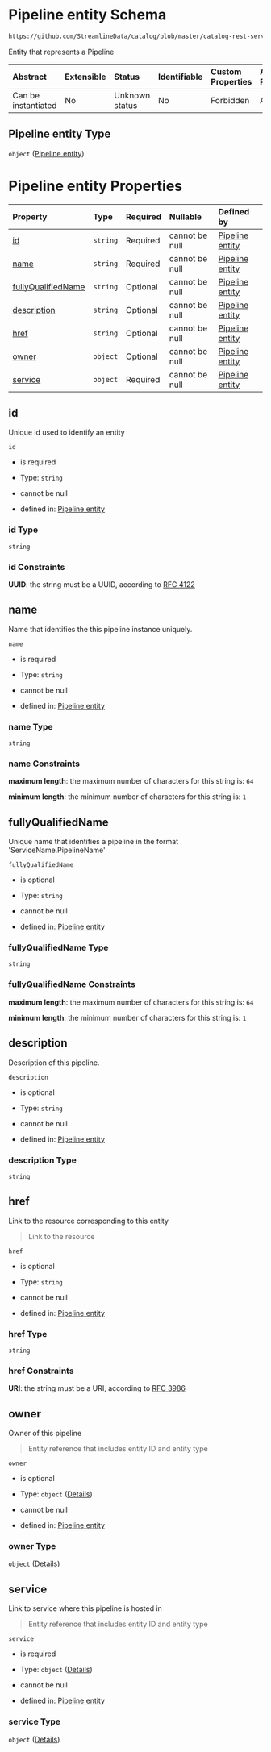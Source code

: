 # Pipeline entity Schema

```txt
https://github.com/StreamlineData/catalog/blob/master/catalog-rest-service/src/main/resources/json/schema/entity/data/pipeline.json
```

Entity that represents a Pipeline

| Abstract            | Extensible | Status         | Identifiable | Custom Properties | Additional Properties | Access Restrictions | Defined In                                                               |
| :------------------ | :--------- | :------------- | :----------- | :---------------- | :-------------------- | :------------------ | :----------------------------------------------------------------------- |
| Can be instantiated | No         | Unknown status | No           | Forbidden         | Allowed               | none                | [pipeline.json](../out/entity/data/pipeline.json "open original schema") |

## Pipeline entity Type

`object` ([Pipeline entity](pipeline.md))

# Pipeline entity Properties

| Property                                  | Type     | Required | Nullable       | Defined by                                                                                                                                                                                                                        |
| :---------------------------------------- | :------- | :------- | :------------- | :-------------------------------------------------------------------------------------------------------------------------------------------------------------------------------------------------------------------------------- |
| [id](#id)                                 | `string` | Required | cannot be null | [Pipeline entity](common-definitions-uuid.md "https://github.com/StreamlineData/catalog/blob/master/catalog-rest-service/src/main/resources/json/schema/entity/data/pipeline.json#/properties/id")                                |
| [name](#name)                             | `string` | Required | cannot be null | [Pipeline entity](pipeline-properties-name.md "https://github.com/StreamlineData/catalog/blob/master/catalog-rest-service/src/main/resources/json/schema/entity/data/pipeline.json#/properties/name")                             |
| [fullyQualifiedName](#fullyqualifiedname) | `string` | Optional | cannot be null | [Pipeline entity](pipeline-properties-fullyqualifiedname.md "https://github.com/StreamlineData/catalog/blob/master/catalog-rest-service/src/main/resources/json/schema/entity/data/pipeline.json#/properties/fullyQualifiedName") |
| [description](#description)               | `string` | Optional | cannot be null | [Pipeline entity](pipeline-properties-description.md "https://github.com/StreamlineData/catalog/blob/master/catalog-rest-service/src/main/resources/json/schema/entity/data/pipeline.json#/properties/description")               |
| [href](#href)                             | `string` | Optional | cannot be null | [Pipeline entity](common-definitions-href.md "https://github.com/StreamlineData/catalog/blob/master/catalog-rest-service/src/main/resources/json/schema/entity/data/pipeline.json#/properties/href")                              |
| [owner](#owner)                           | `object` | Optional | cannot be null | [Pipeline entity](common-definitions-entityreference.md "https://github.com/StreamlineData/catalog/blob/master/catalog-rest-service/src/main/resources/json/schema/entity/data/pipeline.json#/properties/owner")                  |
| [service](#service)                       | `object` | Required | cannot be null | [Pipeline entity](common-definitions-entityreference.md "https://github.com/StreamlineData/catalog/blob/master/catalog-rest-service/src/main/resources/json/schema/entity/data/pipeline.json#/properties/service")                |

## id

Unique id used to identify an entity

`id`

*   is required

*   Type: `string`

*   cannot be null

*   defined in: [Pipeline entity](common-definitions-uuid.md "https://github.com/StreamlineData/catalog/blob/master/catalog-rest-service/src/main/resources/json/schema/entity/data/pipeline.json#/properties/id")

### id Type

`string`

### id Constraints

**UUID**: the string must be a UUID, according to [RFC 4122](https://tools.ietf.org/html/rfc4122 "check the specification")

## name

Name that identifies the this pipeline instance uniquely.

`name`

*   is required

*   Type: `string`

*   cannot be null

*   defined in: [Pipeline entity](pipeline-properties-name.md "https://github.com/StreamlineData/catalog/blob/master/catalog-rest-service/src/main/resources/json/schema/entity/data/pipeline.json#/properties/name")

### name Type

`string`

### name Constraints

**maximum length**: the maximum number of characters for this string is: `64`

**minimum length**: the minimum number of characters for this string is: `1`

## fullyQualifiedName

Unique name that identifies a pipeline in the format 'ServiceName.PipelineName'

`fullyQualifiedName`

*   is optional

*   Type: `string`

*   cannot be null

*   defined in: [Pipeline entity](pipeline-properties-fullyqualifiedname.md "https://github.com/StreamlineData/catalog/blob/master/catalog-rest-service/src/main/resources/json/schema/entity/data/pipeline.json#/properties/fullyQualifiedName")

### fullyQualifiedName Type

`string`

### fullyQualifiedName Constraints

**maximum length**: the maximum number of characters for this string is: `64`

**minimum length**: the minimum number of characters for this string is: `1`

## description

Description of this pipeline.

`description`

*   is optional

*   Type: `string`

*   cannot be null

*   defined in: [Pipeline entity](pipeline-properties-description.md "https://github.com/StreamlineData/catalog/blob/master/catalog-rest-service/src/main/resources/json/schema/entity/data/pipeline.json#/properties/description")

### description Type

`string`

## href

Link to the resource corresponding to this entity

> Link to the resource

`href`

*   is optional

*   Type: `string`

*   cannot be null

*   defined in: [Pipeline entity](common-definitions-href.md "https://github.com/StreamlineData/catalog/blob/master/catalog-rest-service/src/main/resources/json/schema/entity/data/pipeline.json#/properties/href")

### href Type

`string`

### href Constraints

**URI**: the string must be a URI, according to [RFC 3986](https://tools.ietf.org/html/rfc3986 "check the specification")

## owner

Owner of this pipeline

> Entity reference that includes entity ID and entity type

`owner`

*   is optional

*   Type: `object` ([Details](common-definitions-entityreference.md))

*   cannot be null

*   defined in: [Pipeline entity](common-definitions-entityreference.md "https://github.com/StreamlineData/catalog/blob/master/catalog-rest-service/src/main/resources/json/schema/entity/data/pipeline.json#/properties/owner")

### owner Type

`object` ([Details](common-definitions-entityreference.md))

## service

Link to service where this pipeline is hosted in

> Entity reference that includes entity ID and entity type

`service`

*   is required

*   Type: `object` ([Details](common-definitions-entityreference.md))

*   cannot be null

*   defined in: [Pipeline entity](common-definitions-entityreference.md "https://github.com/StreamlineData/catalog/blob/master/catalog-rest-service/src/main/resources/json/schema/entity/data/pipeline.json#/properties/service")

### service Type

`object` ([Details](common-definitions-entityreference.md))

